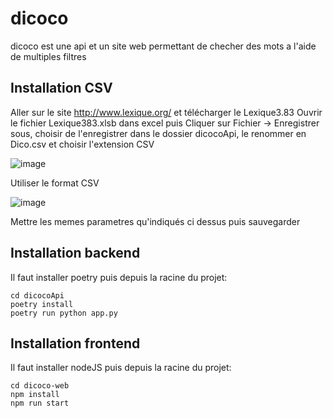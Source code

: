 # dicoco
dicoco est une api et un site web permettant de checher des mots a l'aide de multiples filtres

## Installation CSV
Aller sur le site http://www.lexique.org/ et télécharger le Lexique3.83
Ouvrir le fichier Lexique383.xlsb dans excel puis Cliquer sur Fichier -> Enregistrer sous, choisir de l'enregistrer dans le dossier dicocoApi, le renommer en Dico.csv et choisir l'extension CSV

![image](https://github.com/Topinambour493/dicoco/assets/92278752/4f00e3d4-e439-436c-bc1d-2c250c9211cb)

Utiliser le format CSV

![image](https://github.com/Topinambour493/dicoco/assets/92278752/35d07111-1ef3-4451-90e5-7dd01e8895dd)

Mettre les memes parametres qu'indiqués ci dessus puis sauvegarder

## Installation backend

Il faut installer poetry puis depuis la racine du projet:
```
cd dicocoApi
poetry install
poetry run python app.py
```

## Installation frontend
Il faut installer nodeJS puis depuis la racine du projet:
```
cd dicoco-web
npm install
npm run start
```


